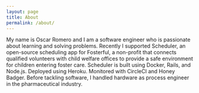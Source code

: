 ```yaml
---
layout: page
title: About
permalink: /about/
---
```


My name is Oscar Romero and I am a software engineer who is passionate about
learning and solving problems. Recently I supported Scheduler, an open-source
scheduling app for Fosterful, a non-profit that connects qualified volunteers
with child welfare offices to provide a safe environment for children entering
foster care. Scheduler is built using Docker, Rails, and Node.js. Deployed using
Heroku. Monitored with CircleCI and Honey Badger. Before tackling software, I
handled hardware as process engineer in the pharmaceutical industry.
